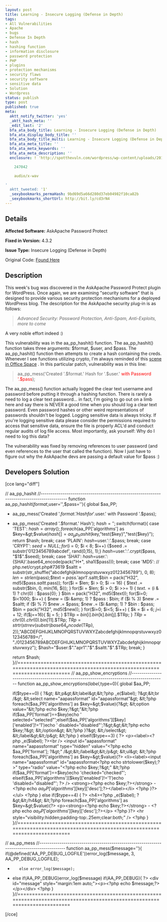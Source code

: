 ```yaml
---
layout: post
title: Learning - Insecure Logging (Defense in Depth)
tags:
- All Vulnerabilities
- Apache
- bugs
- Defense In Depth
- hash
- hashing function
- information disclosure
- password protection
- PHP
- plugins
- protection mechanisms
- security flaws
- security software
- sensitive data
- Solution
- Wordpress
status: publish
type: post
published: true
meta:
  aktt_notify_twitter: 'yes'
  _aktt_hash_meta: ''
  _edit_last: '2'
  bfa_ata_body_title: Learning - Insecure Logging (Defense in Depth)
  bfa_ata_display_body_title: ''
  bfa_ata_body_title_multi: Learning - Insecure Logging (Defense in Depth)
  bfa_ata_meta_title: ''
  bfa_ata_meta_keywords: ''
  bfa_ata_meta_description: ''
  enclosure: ! 'http://spotthevuln.com/wordpress/wp-content/uploads/2010/05/mundanedetail.wav

    247042

    audio/x-wav

'
  aktt_tweeted: '1'
  _sexybookmarks_permaHash: 9bd69d5a66d280d37eb04982f10ca82b
  _sexybookmarks_shortUrl: http://bit.ly/cd3rN4
---
```

## Details
__Affected Software:__ AskApache Password Protect

__Fixed in Version:__  4.3.2

__Issue Type:__ Insecure Logging (Defense in Depth)

Original Code: <a title="Learning" href="http://spotthevuln.com/2010/05/learning/" target="_blank">Found Here</a>
## Description
This week's bug was discovered in the AskApache Password Protect plugin for WordPress. Once again, we are examining "security software" that is designed to provide various security protection mechanisms for a deployed WordPress blog. The description for the AskApache security plug-in is as follows:
<blockquote><em>Advanced Security: Password Protection, Anti-Spam, Anti-Exploits, more to come</em></blockquote>
A very noble effort indeed :)

This vulnerability was in the aa_pp_hashit() function. The aa_pp_hashit() function takes three arguments: $format, $user, and $pass. The aa_pp_hashit() function then attempts to create a hash containing the creds. Whenever I see functions utilizing crypto, I'm always reminded of this <a title="Mundane Detail" href="http://spotthevuln.com/wordpress/wp-content/uploads/2010/05/mundanedetail.wav" target="_blank">scene in Office Space</a> . In this particular patch, vulnerability was in this line:
<blockquote>aa_pp_mess('Created '.$format.' Hash for '.$user.' <span style="color: #ff0000;">with Password '.$pass</span>);</blockquote>
The aa_pp_mess() function actually logged the clear text username and password before putting it through a hashing function. There is rarely a need to log a clear text password... in fact, I'm going to go out on a limb here and say there is NEVER a good time when you should log a clear text password. Even password hashes or other weird representations of passwords shouldn't be logged. Logging sensitive data is always tricky. If you're logging sensitive data please consider the permissions required to access that sensitive data, ensure the file is properly ACL'd and conduct regular audits of log file access. Most importantly, ask yourself:  Why do I need to log this data?

The vulnerability was fixed by removing references to user password (and even references to the user that called the function). Now I just have to figure out why the AskApache devs are passing a default value for $pass :)
## Developers Solution
[cce lang="diff"]

// aa_pp_hashit
//-------------------------------------------------------------------------------------------
function aa_pp_hashit($format,$user='',$pass=''){
        global $aa_PP;
-   aa_pp_mess('Created '.$format.' Hash for '.$user.' with Password '.$pass);
+   aa_pp_mess('Created '.$format.' Hash');
    $hash='';
    switch ($format){
        case 'TEST':
                $hash=array();
                foreach($aa_PP['algorithms'] as $key=&gt;$value)$hash[]=aa_pp_hashit($key,"test{$key}","test{$key}");
        return $hash;
        break;
        case 'PLAIN':
        $hash=$user.':'.$pass;
        break;
        case 'CRYPT':
        $seed = NULL;
        for ($i = 0; $i &lt; 8; $i++) {$seed .= substr('0123456789abcdef', rand(0,15), 1);}
        $hash=$user.':'.crypt($pass, "$1$".$seed);
        break;
        case 'SHA1':
        $hash=$user.':{SHA}'.base64_encode(pack("H*", sha1($pass)));
        break;
        case 'MD5': // php.net/crypt.php#73619
        $saltt = substr(str_shuffle("abcdefghijklmnopqrstuvwxyz0123456789"), 0, 8);
        $len = strlen($pass);$text = $pass.'$apr1$'.$saltt;$bin = pack("H32", md5($pass.$saltt.$pass));
        for($i = $len; $i &gt; 0; $i -= 16) { $text .= substr($bin, 0, min(16, $i)); }
        for($i = $len; $i &gt; 0; $i &gt;&gt;= 1) { $text .= ($i &amp; 1) ? chr(0) : $pass{0}; }
        $bin = pack("H32", md5($text));
        for($i=0; $i&lt;1000; $i++) { $new = ($i &amp; 1) ? $pass : $bin; if ($i % 3) $new .= $saltt; if ($i % 7) $new .= $pass; $new .= ($i &amp; 1) ? $bin : $pass; $bin = pack("H32", md5($new)); }
        for($i=0; $i&lt;5; $i++) { $k = $i + 6; $j=$i + 12; if($j==16){ $j = 5; } $TRp = $bin[$i].$bin[$k].$bin[$j].$TRp; }
        $TRp = chr(0).chr(0).$bin[11].$TRp;
        $TRp = strtr(strrev(substr(base64_encode($TRp), 2)),"ABCDEFGHIJKLMNOPQRSTUVWXYZabcdefghijklmnopqrstuvwxyz0123456789+/",
        "./0123456789ABCDEFGHIJKLMNOPQRSTUVWXYZabcdefghijklmnopqrstuvwxyz");
        $hash="$user:$"."apr1"."$".$saltt."$".$TRp;
        break;
    }

    return $hash;
}//=========================================================================================================================
// aa_pp_show_encryptions
//-------------------------------------------------------------------------------------------
function aa_pp_show_encryptions($label,$type=0){
    global $aa_PP;

    if($type==0)
        {
        ?&gt;
        &lt;p&gt;&lt;label&gt;&lt;?php _e($label); ?&gt;&lt;br /&gt;
        &lt;select name="aapassformat" id="aapassformat"&gt;
        &lt;?php foreach($aa_PP['algorithms'] as $key=&gt;$value){?&gt;
                &lt;option value="&lt;?php echo $key;?&gt;"&lt;?php if($aa_PP['format']==$key)echo ' selected="selected"';elseif($aa_PP['algorithms'][$key]['enabled']!='1')echo ' disabled="disabled"';?&gt;&gt;&lt;?php echo $key;?&gt;   &lt;/option&gt;
        &lt;?php }?&gt;
        &lt;/select&gt;
        &lt;/label&gt;&lt;/p&gt;
     &lt;?php
     }
         elseif($type==3)
         {
     ?&gt;
        &lt;p&gt;&lt;label&gt;&lt;?php _e($label); ?&gt;&lt;br /&gt;
        &lt;input id="aapassformat" name="aapassformat" type="hidden" value="&lt;?php echo $aa_PP['format']; ?&gt;" /&gt;&lt;/label&gt;&lt;/p&gt;
        &lt;ul&gt;
        &lt;?php foreach($aa_PP['algorithms'] as $key=&gt;$value){?&gt;
                &lt;li&gt;&lt;label&gt;&lt;input name="aapassformat" id="aapassformat&lt;?php echo strtolower($key);?&gt;" type="radio" value="&lt;?php echo $key;?&gt;" &lt;?php if($aa_PP['format']==$key)echo 'checked="checked"';
                elseif($aa_PP['algorithms'][$key]['enabled']!='1')echo 'disabled="disabled"'; ?&gt; /&gt; &lt;strong&gt;&lt;?php echo $key;?&gt;&lt;/strong&gt; -
            &lt;?php echo $aa_PP['algorithms'][$key]['desc'];?&gt;&lt;/label&gt;&lt;/li&gt;
        &lt;?php }?&gt;
        &lt;/ul&gt;
    &lt;?php
    }
    else if($type==4)
        {
     ?&gt;
        &lt;h4&gt;&lt;?php _e($label); ?&gt;&lt;/h4&gt;
        &lt;?php foreach($aa_PP['algorithms'] as $key=&gt;$value){?&gt;
                &lt;p&gt;&lt;strong&gt;&lt;?php echo $key;?&gt;&lt;/strong&gt; - &lt;?php echo $aa_PP['algorithms'][$key]['desc'];?&gt;&lt;/p&gt;
        &lt;?php }?&gt;
        &lt;hr style="visibility:hidden;padding-top:.25em;clear:both;" /&gt;
    &lt;?php
    }
}//=========================================================================================================================

// aa_pp_mess
//-------------------------------------------------------------------------------------------
function aa_pp_mess($message=''){
        if(@defined('AA_PP_DEBUG_LOGFILE'))error_log($message, 3, AA_PP_DEBUG_LOGFILE);
-        else error_log($message);
+  else if(AA_PP_DEBUG)error_log($message)
    if(AA_PP_DEBUG){ ?&gt; &lt;div id="message" style="margin:1em auto;"&gt;&lt;p&gt;&lt;?php echo $message;?&gt;&lt;/p&gt;&lt;/div&gt; &lt;?php }
}//=========================================================================================================================


[/cce]
